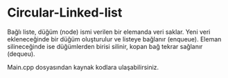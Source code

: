 # Circular-Linked-list

Bağlı liste, düğüm (node) ismi verilen bir elemanda veri saklar. 
Yeni veri ekleneceğinde bir düğüm oluşturulur ve listeye bağlanır (enqueue).
Eleman silineceğinde ise düğümlerden birisi silinir, kopan bağ tekrar sağlanır (dequeu).


Main.cpp dosyasından kaynak kodlara ulaşabilirsiniz.
